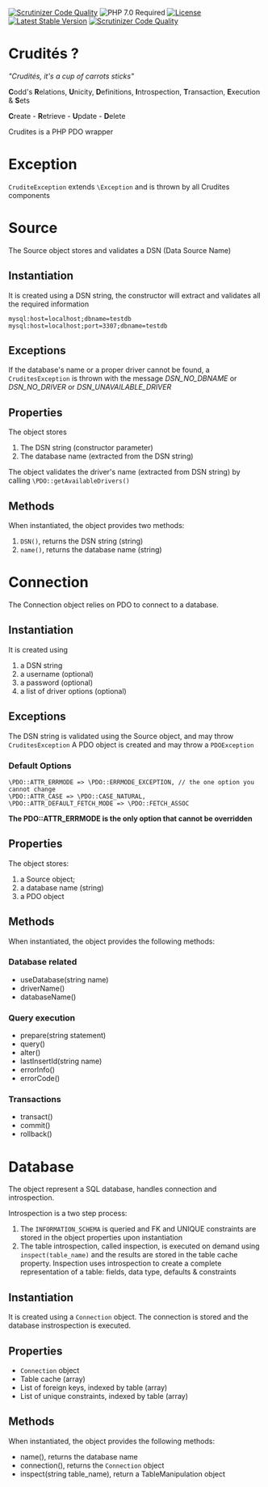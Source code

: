 [![Scrutinizer Code Quality](https://scrutinizer-ci.com/g/HexMakina/Crudites/badges/quality-score.png?b=main)](https://scrutinizer-ci.com/g/HexMakina/Crudites/?branch=main)
<img src="https://img.shields.io/badge/PHP-7.0-brightgreen" alt="PHP 7.0 Required" />
[![License](http://poser.pugx.org/hexmakina/crudites/license)](https://packagist.org/packages/hexmakina/crudites)
[![Latest Stable Version](http://poser.pugx.org/hexmakina/crudites/v)](https://packagist.org/packages/hexmakina/crudites)
[![Scrutinizer Code Quality](https://scrutinizer-ci.com/g/HexMakina/Crudites/badges/quality-score.png?b=main)](https://scrutinizer-ci.com/g/HexMakina/Crudites/?branch=main)

# Crudités ?

_"Crudités, it's a cup of carrots sticks"_

**C**odd's **R**elations, **U**nicity, **D**efinitions, **I**ntrospection, **T**ransaction, **E**xecution & **S**ets

**C**reate - **R**etrieve - **U**pdate - **D**elete

Crudites is a PHP PDO wrapper

# Exception
`CruditeException` extends `\Exception` and is thrown by all Crudites components


# Source
The Source object stores and validates a DSN (Data Source Name)

## Instantiation
It is created using a DSN string, the constructor will extract and validates all the required information

`mysql:host=localhost;dbname=testdb`
`mysql:host=localhost;port=3307;dbname=testdb`

## Exceptions
If the database's name or a proper driver cannot be found, a `CruditesException` is thrown with the message _DSN_NO_DBNAME_ or _DSN_NO_DRIVER_ or _DSN_UNAVAILABLE_DRIVER_

## Properties
The object stores 
1. The DSN string (constructor parameter)
2. The database name (extracted from the DSN string)

The object validates the driver's name (extracted from DSN string) by calling `\PDO::getAvailableDrivers()`

## Methods
When instantiated, the object provides two methods:
1. `DSN()`, returns the DSN string (string)
2. `name()`, returns the database name (string)


# Connection
The Connection object relies on PDO to connect to a database.

## Instantiation

It is created using
1. a DSN string
2. a username (optional)
3. a password (optional)
4. a list of driver options (optional)

## Exceptions
The DSN string is validated using the Source object, and may throw `CruditesException`
A PDO object is created and may throw a `PDOException`

### Default Options
```
\PDO::ATTR_ERRMODE => \PDO::ERRMODE_EXCEPTION, // the one option you cannot change
\PDO::ATTR_CASE => \PDO::CASE_NATURAL,
\PDO::ATTR_DEFAULT_FETCH_MODE => \PDO::FETCH_ASSOC
```

**The PDO::ATTR_ERRMODE is the only option that cannot be overridden**


## Properties
The object stores:
1. a Source object;
2. a database name (string)
3. a PDO object

## Methods
When instantiated, the object provides the following methods:

### Database related
+ useDatabase(string name)
+ driverName()
+ databaseName()

### Query execution
+ prepare(string statement)
+ query()
+ alter()
+ lastInsertId(string name)
+ errorInfo()
+ errorCode()

### Transactions
+ transact()
+ commit()
+ rollback()


# Database
The object represent a SQL database, handles connection and introspection.

Introspection is a two step process:
1. The `INFORMATION_SCHEMA` is queried and FK and UNIQUE constraints are stored in the object properties upon instantiation
2. The table introspection, called inspection, is executed on demand using `inspect(table_name)` and the results are stored in the table cache property. Inspection uses introspection to create a complete representation of a table: fields, data type, defaults & constraints

## Instantiation
It is created using a `Connection` object. The connection is stored and the database instrospection is executed.

## Properties 
+ `Connection` object
+ Table cache (array)
+ List of foreign keys, indexed by table (array)
+ List of unique constraints, indexed by table (array)

## Methods
When instantiated, the object provides the following methods:
+ name(), returns the database name
+ connection(), returns the `Connection` object
+ inspect(string table_name), return a TableManipulation object
